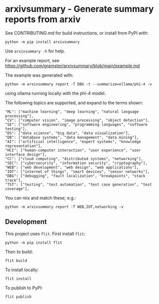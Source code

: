 # arxivsummary - Generate summary reports from arxiv

See CONTRIBUTING.md for build instructions, or install from PyPI with:

```
python -m pip install arxivsummary
```

Use `arxivsummary -h` for help.

For an example report, see https://github.com/gramster/arxivsummary/blob/main/example.md

The example was generated with:

    python -m arxivsummary report -T DBG -t --summarize=ollama/phi-4 -v

using ollama running locally with the phi-4 model.

The following topics are supported, and expand to the terms shown:

    "ML": ["machine learning", "deep learning", "natural language processing"],
    "CV": ["computer vision", "image processing", "object detection"],
    "SE": ["software engineering", "programming languages", "software testing"],
    "DS": ["data science", "big data", "data visualization"],
    "DB": ["database systems", "data management", "data mining"],
    "AI": ["artificial intelligence", "expert systems", "knowledge representation"],
    "HCI": ["human-computer interaction", "user experience", "user interface design"],
    "CC": ["cloud computing", "distributed systems", "networking"],
    "SEC": ["cybersecurity", "information security", "cryptography"],
    "WEB": ["web development", "web design", "web applications"],
    "IOT": ["internet of things", "smart devices", "sensor networks"],
    "DBG": ["debugging", "fault localization", "breakpoints", "stack trace"],
    "TST": ["testing", "test automation", "test case generation", "test coverage"],

You can mix and match these; e.g.:

    python -m arxivsummary report -T WEB,IOT,networking -v

## Development

This project uses `flit`. First install `flit`:

```
python -m pip install flit
```

Then to build:

```
flit build
```

To install locally:

```
flit install
```

To publish to PyPI:

```
flit publish
```

